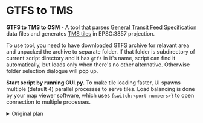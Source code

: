 # GTFS to TMS
**GTFS to TMS to OSM** - A tool that parses [General Transit Feed Specification](https://gtfs.org/) data files and generates [TMS tiles](https://wiki.openstreetmap.org/wiki/Slippy_map_tilenames) in EPSG:3857 projection.

To use tool, you need to have downloaded GTFS archive for relavant area and unpacked the archive to separate folder. If that folder is subdirectory of current script directory and it has `gtfs` in it's name, script can find it automatically, but loads only when there's no other alternative. Otherwise folder selection dialogue will pop up.

**Start script by running GUI.py.** To make tile loading faster, UI spawns multiple (default 4) parallel processes to serve tiles. Load balancing is done by your map viewer software, which uses `{switch:<port numbers>}` to open connection to multiple processes.

<details><summary>Original plan</summary>
<pre>
Future idea:
 Objective: Tool to assist mapping transit lines in OSM
 Method: Provide custom public transit TMS overlay layer for JOSM
 User story:
  1) Select gtfs folder used for source
  2) Set up renderer/web service settings
  3) Access WMS or TMS tiles via OSM editor
  4) Tile contents can be modified in real time using UI
 Technical baseline:
  Using TMS of WGS84 is preferred due to better compatibility (with iD)
  Tool must have option to switch meaningless identifier to prevent issues
   caused by browser caching, when changing real-time config (switch lines)
  Former could be achieved by generating URLs, where portions is hash of arguments.
   E.g http://127.0.0.1:8080/3/4/2.png?hash=e3f7c6
 UI:
  Selection of lines is done with two parallel listboxes of transit lines
  Textbox with URL that can be copied and pasted to OSM editor

Files needed: routes, stops, and shapes.
</pre>
</details>